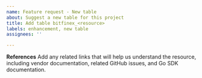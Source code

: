 ```yaml
---
name: Feature request - New table
about: Suggest a new table for this project
title: Add table bitfinex_<resource>
labels: enhancement, new table
assignees: ''

---
```


**References**
Add any related links that will help us understand the resource, including vendor documentation, related GitHub issues, and Go SDK documentation.
